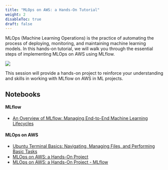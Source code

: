 ```yaml
---
title: "MLOps on AWS: a Hands-On Tutorial"
weight: 2
disableToc: true
draft: false
---
```


<!-- <img src="https://raw.githubusercontent.com/aaubs/ds-master/main/data/Images/Spark.png" width="20"> -->

MLOps (Machine Learning Operations) is the practice of automating the process of deploying, monitoring, and maintaining machine learning models. In this hands-on tutorial, we will walk you through the essential steps of implementing MLOps on AWS using MLflow.


![](https://raw.githubusercontent.com/aaubs/ds-master/main/data/Images/SSI-AWS.jpg)


This session will provide a hands-on project to reinforce your understanding and skills in working with MLflow on AWS in ML projects.


## Notebooks

#### MLflow
* [An Overview of MLflow: Managing End-to-End Machine Learning Lifecycles](https://colab.research.google.com/github/aaubs/ds-master/blob/main/notebooks/M6_MLOps_MLflow_Recap.ipynb)

#### MLOps on AWS
* [Ubuntu Terminal Basics: Navigating, Managing Files, and Performing Basic Tasks](https://colab.research.google.com/github/aaubs/ds-master/blob/main/notebooks/M6_MLOps_AWS_Ubuntu.ipynb)
* [MLOps on AWS: a Hands-On Project](https://colab.research.google.com/github/aaubs/ds-master/blob/main/notebooks/M6_MLOps_AWS.ipynb)
* [MLOps on AWS: a Hands-On Project - MLflow]()



